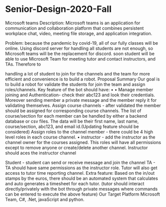 # Senior-Design-2020-Fall
Microsoft teams Description: Microsoft teams is an application for communication and collaboration platform that combines persistent workplace chat, video, meeting file storage, and application integration.








Problem:
because the pandemic by covid-19, all of our fully classes
will be online. Using discord server for handling all students are not enough, so Microsoft teams will be the replacement for discord. soon student will be able to use Microsoft Team for meeting tutor and contact instructors, and TAs. Therefore to
  
 handling a lot of student to join for the channels and the team for more efficient and convenience is to build a robot.
Proposal Summary
Our goal is to build a robot for validate the students for join the team and assign roles/channels.
Key feature of the bot should have:
•
•
Manage member joining and Authentication- check their abc123 and look their credentials. Moreover sending member a private message and the member reply it for validating themselves.
Assign course channels - after validated the member should be assigned for corresponding course channels. The list of course/section for each member can be handled by either a backend database or csv files. The data will be their first name, last name, course/section, abc123, and email id.(Updating feature should be considered)
Assign roles to the channel member - there could be 4 high level roles in each course channel.
•
instructor - add the instructor as the channel owner for the courses assigned. This roles will have all permissions except to remove anyone or create/delete another channel. Instructor should aces the instructor channel

Student - student can send or receive message and join the channel
TA - TA should have same permissions as the instructor role.
Tutor will also get access to tutor time reporting channel.
Extra feature: Based on the in/out stamps by the euros, there should be an automated system that calculates and auto generates a timesheet for each tutor. (tutor should interact directly/privately with the bot through private messages where commands can be entered to execute the above feature)
Our Target Platform
Microsoft Team, C#, .Net, javaScript and python.
